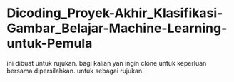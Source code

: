# Dicoding_Proyek-Akhir_Klasifikasi-Gambar_Belajar-Machine-Learning-untuk-Pemula


ini dibuat untuk rujukan. bagi kalian yan ingin clone untuk keperluan bersama dipersilahkan. untuk sebagai rujukan.
